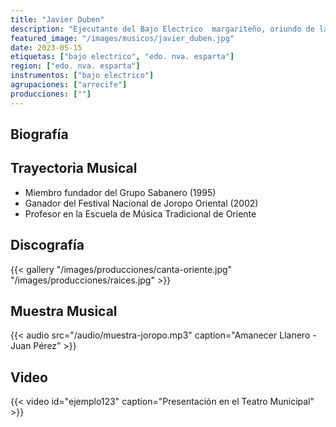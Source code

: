 ```yaml
---
title: "Javier Duben"
description: "Ejecutante del Bajo Electrico  margariteño, oriundo de la población de Los Bagres municipio Diz Edo. Nva. Esparta"
featured_image: "/images/musicos/javier_duben.jpg"
date: 2023-05-15
etiquetas: ["bajo electrico", "edo. nva. esparta"]
region: ["edo. nva. esparta"]
instrumentos: ["bajo electrico"]
agrupaciones: ["arrecife"]
producciones: [""]
---
```


## Biografía



## Trayectoria Musical

- Miembro fundador del Grupo Sabanero (1995)
- Ganador del Festival Nacional de Joropo Oriental (2002)
- Profesor en la Escuela de Música Tradicional de Oriente

## Discografía

{{< gallery "/images/producciones/canta-oriente.jpg" "/images/producciones/raices.jpg" >}}

## Muestra Musical

{{< audio src="/audio/muestra-joropo.mp3" caption="Amanecer Llanero - Juan Pérez" >}}

## Video

{{< video id="ejemplo123" caption="Presentación en el Teatro Municipal" >}}